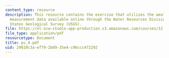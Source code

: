 ```yaml
---
content_type: resource
description: This resource contains the exercise that utilizes the wealth of water
  measurement data available online through the Water Resources Division of the United
  States Geological Survey (USGS).
file: https://ol-ocw-studio-app-production.s3.amazonaws.com/courses/12-102-environmental-earth-science-fall-2005/29010c3aef792bd935e4c96ccc472292_ps_4.pdf
file_type: application/pdf
resourcetype: Document
title: ps_4.pdf
uid: 29010c3a-ef79-2bd9-35e4-c96ccc472292
---
```

